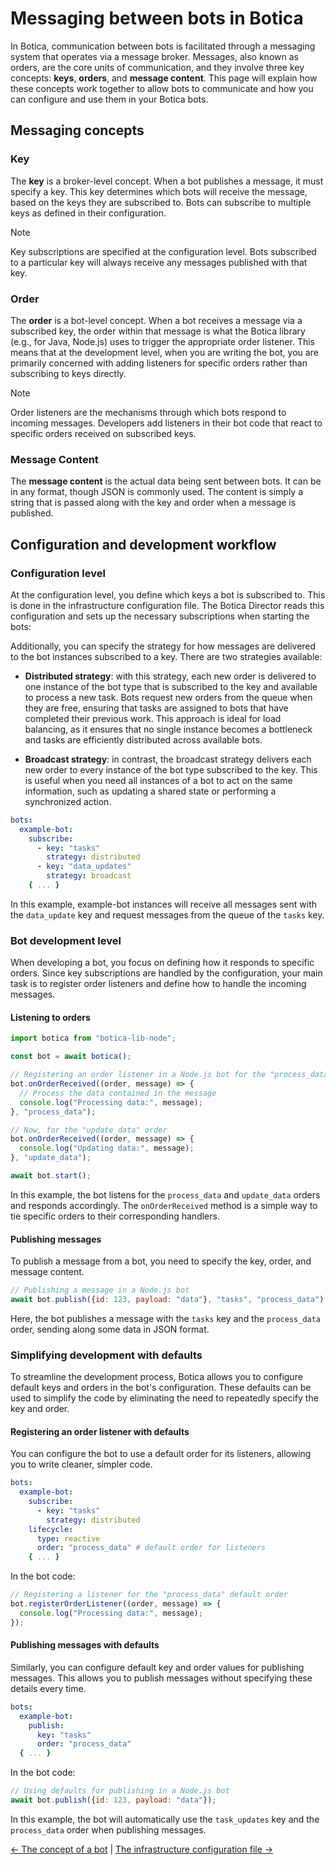 # Messaging between bots in Botica

In Botica, communication between bots is facilitated through a messaging system that operates via a
message broker. Messages, also known as orders, are the core units of communication, and they
involve three key concepts: **keys**, **orders**, and **message content**. This page will explain
how these concepts work together to allow bots to communicate and how you can configure and use
them in your Botica bots.

## Messaging concepts

### Key

The **key** is a broker-level concept. When a bot publishes a message, it must specify a key. This
key determines which bots will receive the message, based on the keys they are subscribed to. Bots
can subscribe to multiple keys as defined in their configuration.

> [!NOTE]
> Key subscriptions are specified at the configuration level. Bots subscribed to a particular
> key will always receive any messages published with that key.

### Order

The **order** is a bot-level concept. When a bot receives a message via a subscribed key, the order
within that message is what the Botica library (e.g., for Java, Node.js) uses to trigger the
appropriate order listener. This means that at the development level, when you are writing the bot,
you are primarily concerned with adding listeners for specific orders rather than subscribing to
keys directly.

> [!NOTE]
> Order listeners are the mechanisms through which bots respond to incoming messages. Developers
> add listeners in their bot code that react to specific orders received on subscribed keys.

### Message Content

The **message content** is the actual data being sent between bots. It can be in any format, though
JSON is commonly used. The content is simply a string that is passed along with the key and order
when a message is published.

## Configuration and development workflow

### Configuration level

At the configuration level, you define which keys a bot is subscribed to. This is done in the
infrastructure configuration file. The Botica Director reads this configuration and
sets up the necessary subscriptions when starting the bots:

Additionally, you can specify the strategy for how messages are delivered to the bot instances
subscribed to a key. There are two strategies available:

- **Distributed strategy**: with this strategy, each new order is delivered to one instance of the
  bot type that is subscribed to the key and available to process a new task. Bots request new
  orders from the queue when they are free, ensuring that tasks are assigned to bots that have
  completed their previous work. This approach is ideal for load balancing, as it ensures that no
  single instance becomes a bottleneck and tasks are efficiently distributed across available bots.

- **Broadcast strategy**: in contrast, the broadcast strategy delivers each new order to every
  instance of the bot type subscribed to the key. This is useful when you need all instances of a
  bot to act on the same information, such as updating a shared state or performing a synchronized
  action.

```yaml
bots:
  example-bot:
    subscribe:
      - key: "tasks"
        strategy: distributed
      - key: "data_updates"
        strategy: broadcast
    { ... }
```

In this example, example-bot instances will receive all messages sent with the `data_update` key
and request messages from the queue of the `tasks` key.

### Bot development level

When developing a bot, you focus on defining how it responds to specific orders. Since key
subscriptions are handled by the configuration, your main task is to register order listeners and
define how to handle the incoming messages.

#### Listening to orders

```js
import botica from "botica-lib-node";

const bot = await botica();

// Registering an order listener in a Node.js bot for the "process_data" order
bot.onOrderReceived((order, message) => {
  // Process the data contained in the message
  console.log("Processing data:", message);
}, "process_data");

// Now, for the "update_data" order
bot.onOrderReceived((order, message) => {
  console.log("Updating data:", message);
}, "update_data");

await bot.start();
```

In this example, the bot listens for the `process_data` and `update_data` orders and responds
accordingly. The `onOrderReceived` method is a simple way to tie specific orders to their
corresponding handlers.

#### Publishing messages

To publish a message from a bot, you need to specify the key, order, and message content.

```js
// Publishing a message in a Node.js bot
await bot.publish({id: 123, payload: "data"}, "tasks", "process_data");
```

Here, the bot publishes a message with the `tasks` key and the `process_data` order, sending
along some data in JSON format.

### Simplifying development with defaults

To streamline the development process, Botica allows you to configure default keys and orders in the
bot's configuration. These defaults can be used to simplify the code by eliminating the need to
repeatedly specify the key and order.

#### Registering an order listener with defaults

You can configure the bot to use a default order for its listeners, allowing you to write cleaner,
simpler code.

```yaml
bots:
  example-bot:
    subscribe:
      - key: "tasks"
        strategy: distributed
    lifecycle:
      type: reactive
      order: "process_data" # default order for listeners
    { ... }
```

In the bot code:

```js
// Registering a listener for the "process_data" default order
bot.registerOrderListener((order, message) => {
  console.log("Processing data:", message);
});
```

#### Publishing messages with defaults

Similarly, you can configure default key and order values for publishing messages. This allows you
to publish messages without specifying these details every time.

```yaml
bots:
  example-bot:
    publish:
      key: "tasks"
      order: "process_data"
  { ... }
```

In the bot code:

```js
// Using defaults for publishing in a Node.js bot
await bot.publish({id: 123, payload: "data"});
```

In this example, the bot will automatically use the `task_updates` key and the `process_data` order
when publishing messages.

[<- The concept of a bot](the-concept-of-a-bot.md) | [The infrastructure configuration file ->](the-infrastructure-configuration-file.md)
